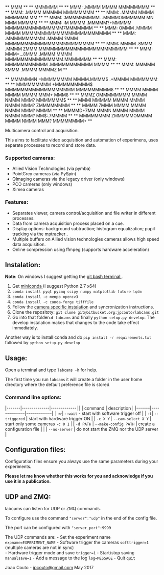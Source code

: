 **                                             MMM                **
**                                           MMMMMM               **
**    MMM:               .MMMM             MMMM MMMMMMMM          **
**    MMM:               .MMMM            MMMMM MMMMMMMM          **
**    MMM:               .MMMM             MMMM  MMMMMM        MM **
**    MMM:  :MMMMMMMMM.  .MMMMOMMMMMM       MN     MMM      MMMMM **
**    MMM:  :M     MMMM  .MMMMM?+MMMMM    MMMMMMMMMMMMMMM7MMMMMMM **
**    MMM:         OMMM  .MMMM    MMMM    MMMMMMMMMMMMMMMMMMMMMMM **
**    MMM:  .MMMMMMMMMM  .MMMM    ?MMM    MMMMMMMMMMMMMMMMMMMMMMM **
**    MMM:  MMMM  .8MMM  .MMMM    ZMMM    MMMMMMMMMMMMMMMMMMMMMMM **
**    MMM:  MMM=...8MMM  .MMMM    MMMM    MMMMMMMMMMMMMMM.MMMMMMM **
**    MMM:  MMMMMMMMMMM  .MMMMMMMMMMM                        MMMM **
**    MMM:   MMMMM 8MMM  .MMMM:MMMMZ                            M ** 

**       MMMMMMN  =MMMMMMMM     MMMM.MMMM$ .+MMMM      MMMMMMM:   **
**     MMMMMMMMM  +MMMMMMMMM$   MMMMMMMMMMMMMMMMMM   MMMMMMMMM8   **
**    MMMM               MMMM   MMMM   MMMM    MMM+  MMM8         **
**    MMMZ          OMMMMMMMM   MMMM   NMMM    MMM?  MMMMMMM$     **
**    MMMI        MMMMM  MMMM   MMMM   NMMM    MMM?   ZMMMMMMMM   **
**    MMMM       7MMM    MMMM   MMMM   NMMM    MMM?        MMMM   **
**     MMMMD+7MM  MMMN   MMMM   MMMM   NMMM    MMM?  MM$:.7MMMM   **
**      MMMMMMMM  ZMMMMMOMMMM   MMMM   NMMM    MMM?  MMMMMMMM+    **                                                          

Multicamera control and acquisition.

This aims to facilitate video acquisition and automation of experimens, uses separate processes to record and store data.

### Supported cameras:

 * Allied Vision Technologies (via pymba)
 * PointGrey cameras (via PySpin)
 * QImaging cameras via the legacy driver (only windows)
 * PCO cameras (only windows)
 * Ximea cameras

### Features:

 *  Separates viewer, camera control/acquisition and file writer in different processes.
 *  Data from camera acquisition process placed on a cue.
 *  Display options: background subtraction; histogram equalization; pupil tracking via the [ mptracker ](https://bitbucket.org/jpcouto/mptracker).	
 *  Multiple buffers on Allied vision technologies cameras allows high speed data acquisition.
 * Online compression using ffmpeg (supports hardware acceleration)


## Instalation:


**Note:** On windows I suggest getting the [ git bash terminal ](https://git-scm.com/downloads).

1. Get [ miniconda ](https://conda.io/miniconda.html) (I suggest Python 2.7 x64) 
2. ``conda install pyqt pyzmq scipy numpy matplotlib future tqdm``
3. ``conda install -c menpo opencv3``
3. ``conda install -c conda-forge tifffile``
4. Follow the [camera specific instalation](./camera_instructions.md)  and syncronization instructions.
5. Clone the repositoty: ``git clone git@bitbucket.org:jpcouto/labcams.git``
6. Go into that folder``cd labcams`` and finally ``python setup.py develop``. The develop instalation makes that changes to the code take effect immediately.


Another way is to install conda and do ``pip install -r requirements.txt`` followed by ``python setup.py develop``

## Usage:

Open a terminal and type ``labcams -h`` for help.

The first time you run ``labcams`` it will create a folder in the user home directory where the default preference file is stored.

### Command line options:

|-------|--------------|-------------|
|       |  command     | description |
|-------|--------------|-------------|
| ``-w``| ``--wait`` - start with software trigger off |
| ``-t``| ``--triggered`` |  start with hardware trigger ON |
| ``-c X Y`` | ``--cam-select X Y``     |  start only some cameras ``-c 0 1`` |
| ``-d PATH`` | ``--make-config PATH``  |  create a configuration file |
| | ``--no-server`` | do not start the ZMQ nor the UDP server |



## Configuration files:

Configuration files ensure you always use the same parameters during your experiments.




**Please let me know whether this works for you and acknowledge if you use it in a publication.**

UDP and ZMQ:
------------

labcams can listen for UDP or ZMQ commands.


To configure use the command ``"server":"udp"`` in the end of the config file.

The port can be configured with ``"server_port":9999``

The UDP commands are:
    - Set the experiment name ``expname=EXPERIMENT_NAME``
    - Software trigger the cameras ``softtrigger=1`` (multiple cameras are not in sync)        
    - Hardware trigger mode and save ``trigger=1``
    - Start/stop saving ``manualsave=1``
    - Add a message to the log ``log=MESSAGE``
    - Quit ``quit``

Joao Couto - jpcouto@gmail.com
May 2017

